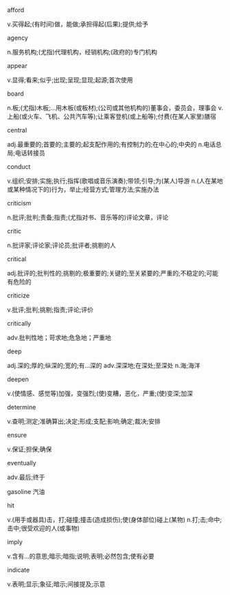 afford

v.买得起;(有时间)做，能做;承担得起(后果);提供;给予

agency

n.服务机构;(尤指)代理机构，经销机构;(政府的)专门机构

appear

v.显得;看来;似乎;出现;呈现;显现;起源;首次使用

board

n.板;(尤指)木板;…用木板(或板材);(公司或其他机构的)董事会，委员会，理事会
v.上船(或火车、飞机、公共汽车等);让乘客登机(或上船等);付费(在某人家里)膳宿

central

adj.最重要的;首要的;主要的;起支配作用的;有控制力的;在中心的;中央的
n.电话总局;电话转接员

conduct

v.组织;安排;实施;执行;指挥(歌唱或音乐演奏);带领;引导;为(某人)导游
n.(人在某地或某种情况下的)行为，举止;经营方式;管理方法;实施办法

criticism

n.批评;批判;责备;指责;(尤指对书、音乐等的)评论文章，评论

critic

n.批评家;评论家;评论员;批评者;挑剔的人

critical

adj.批评的;批判性的;挑剔的;极重要的;关键的;至关紧要的;严重的;不稳定的;可能有危险的

criticize

v.批评;批判;挑剔;指责;评论;评价

critically 

adv.批判性地；苛求地;危急地；严重地

deep

adj.深的;厚的;纵深的;宽的;有…深的
adv.深深地;在深处;至深处
n.海;海洋

deepen

v.(使情感、感觉等)加强，变强烈;(使)变糟，恶化，严重;(使)变深;加深

determine

v.查明;测定;准确算出;决定;形成;支配;影响;确定;裁决;安排

ensure

v.保证;担保;确保

eventually

adv.最后;终于

gasoline 汽油

hit

v.(用手或器具)击，打;碰撞;撞击(造成损伤);使(身体部位)碰上(某物)
n.打;击;命中;击中;很受欢迎的人(或事物)

imply

v.含有…的意思;暗示;暗指;说明;表明;必然包含;使有必要

indicate

v.表明;显示;象征;暗示;间接提及;示意